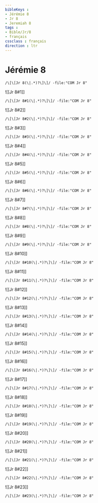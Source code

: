 ```yaml
---
bibleKeys : 
- Jérémie 8
- Jr 8
- Jeremiah 8
tags : 
- Bible/Jr/8
- français
cssclass : français
direction : ltr
---
```


# Jérémie 8

```query
/\[\[Jr 8(\|.*)?\]\]/ -file:"COM Jr 8"
```



![[Jr 8#1]]

```query
/\[\[Jr 8#1(\|.*)?\]\]/ -file:"COM Jr 8"
```

![[Jr 8#2]]

```query
/\[\[Jr 8#2(\|.*)?\]\]/ -file:"COM Jr 8"
```

![[Jr 8#3]]

```query
/\[\[Jr 8#3(\|.*)?\]\]/ -file:"COM Jr 8"
```

![[Jr 8#4]]

```query
/\[\[Jr 8#4(\|.*)?\]\]/ -file:"COM Jr 8"
```

![[Jr 8#5]]

```query
/\[\[Jr 8#5(\|.*)?\]\]/ -file:"COM Jr 8"
```

![[Jr 8#6]]

```query
/\[\[Jr 8#6(\|.*)?\]\]/ -file:"COM Jr 8"
```

![[Jr 8#7]]

```query
/\[\[Jr 8#7(\|.*)?\]\]/ -file:"COM Jr 8"
```

![[Jr 8#8]]

```query
/\[\[Jr 8#8(\|.*)?\]\]/ -file:"COM Jr 8"
```

![[Jr 8#9]]

```query
/\[\[Jr 8#9(\|.*)?\]\]/ -file:"COM Jr 8"
```

![[Jr 8#10]]

```query
/\[\[Jr 8#10(\|.*)?\]\]/ -file:"COM Jr 8"
```

![[Jr 8#11]]

```query
/\[\[Jr 8#11(\|.*)?\]\]/ -file:"COM Jr 8"
```

![[Jr 8#12]]

```query
/\[\[Jr 8#12(\|.*)?\]\]/ -file:"COM Jr 8"
```

![[Jr 8#13]]

```query
/\[\[Jr 8#13(\|.*)?\]\]/ -file:"COM Jr 8"
```

![[Jr 8#14]]

```query
/\[\[Jr 8#14(\|.*)?\]\]/ -file:"COM Jr 8"
```

![[Jr 8#15]]

```query
/\[\[Jr 8#15(\|.*)?\]\]/ -file:"COM Jr 8"
```

![[Jr 8#16]]

```query
/\[\[Jr 8#16(\|.*)?\]\]/ -file:"COM Jr 8"
```

![[Jr 8#17]]

```query
/\[\[Jr 8#17(\|.*)?\]\]/ -file:"COM Jr 8"
```

![[Jr 8#18]]

```query
/\[\[Jr 8#18(\|.*)?\]\]/ -file:"COM Jr 8"
```

![[Jr 8#19]]

```query
/\[\[Jr 8#19(\|.*)?\]\]/ -file:"COM Jr 8"
```

![[Jr 8#20]]

```query
/\[\[Jr 8#20(\|.*)?\]\]/ -file:"COM Jr 8"
```

![[Jr 8#21]]

```query
/\[\[Jr 8#21(\|.*)?\]\]/ -file:"COM Jr 8"
```

![[Jr 8#22]]

```query
/\[\[Jr 8#22(\|.*)?\]\]/ -file:"COM Jr 8"
```

![[Jr 8#23]]

```query
/\[\[Jr 8#23(\|.*)?\]\]/ -file:"COM Jr 8"
```

